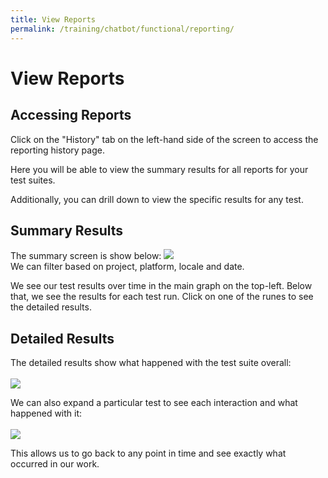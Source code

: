 ```yaml
---
title: View Reports
permalink: /training/chatbot/functional/reporting/
---
```

# View Reports
## Accessing Reports
Click on the "History" tab on the left-hand side of the screen to access the reporting history page.

Here you will be able to view the summary results for all reports for your test suites.

Additionally, you can drill down to view the specific results for any test.

## Summary Results
The summary screen is show below:
<img src="/assets/images/training/ivr/functional/Reporting-Summary.png" />
<br>
We can filter based on project, platform, locale and date.

We see our test results over time in the main graph on the top-left. Below that, we see the results for each test run. Click on one of the runes to see the detailed results.

## Detailed Results
The detailed results show what happened with the test suite overall:  
<br>
<img src="/assets/images/training/ivr/functional/Reporting-Details.png" />
<br>

We can also expand a particular test to see each interaction and what happened with it:  
<br>
<img src="/assets/images/training/ivr/functional/Reporting-Details-Steps.png" />
<br>

This allows us to go back to any point in time and see exactly what occurred in our work.